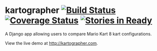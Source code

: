 kartographer [![Build Status](https://travis-ci.org/dougwt/kartographer.svg)](https://travis-ci.org/dougwt/kartographer) [![Coverage Status](https://img.shields.io/coveralls/dougwt/kartographer.svg)](https://coveralls.io/r/dougwt/kartographer) [![Stories in Ready](https://badge.waffle.io/dougwt/kartographer.svg)](http://waffle.io/dougwt/kartographer)
===

A Django app allowing users to compare Mario Kart 8 kart configurations.

View the live demo at http://kartographer.com.
